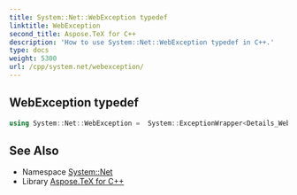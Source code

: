 ```yaml
---
title: System::Net::WebException typedef
linktitle: WebException
second_title: Aspose.TeX for C++
description: 'How to use System::Net::WebException typedef in C++.'
type: docs
weight: 5300
url: /cpp/system.net/webexception/
---
```

## WebException typedef




```cpp
using System::Net::WebException =  System::ExceptionWrapper<Details_WebException>
```

## See Also

* Namespace [System::Net](../)
* Library [Aspose.TeX for C++](../../)
